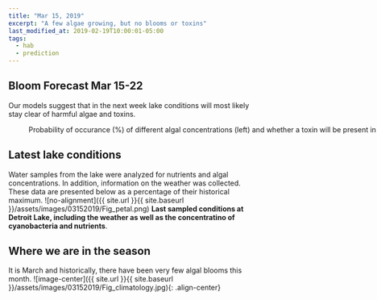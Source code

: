 ```yaml
---
title: "Mar 15, 2019"
excerpt: "A few algae growing, but no blooms or toxins"
last_modified_at: 2019-02-19T10:00:01-05:00
tags: 
  - hab
  - prediction
---
```

## Bloom Forecast Mar 15-22
Our models suggest that in the next week lake conditions will most likely stay clear of harmful algae and toxins.
<figure style="width: 1000px" class="align-center">
  <img src="{{ site.url }}{{ site.baseurl }}/assets/images/03152019/Fig_prediction.png" alt="">
  <figcaption>Probability of occurance (%) of different algal concentrations (left) and whether a toxin will be present in the water (right).</figcaption>
</figure>

## Latest lake conditions
Water samples from the lake were analyzed for nutrients and algal concentrations. In addition, information on the weather was collected. These data are presented below as a percentage of their historical maximum.
![no-alignment]({{ site.url }}{{ site.baseurl }}/assets/images/03152019/Fig_petal.png)
__Last sampled conditions at Detroit Lake, including the weather as well as the concentratino of cyanobacteria and nutrients__.

## Where we are in the season
It is March and historically, there have been very few algal blooms this month. 
![image-center]({{ site.url }}{{ site.baseurl }}/assets/images/03152019/Fig_climatology.jpg){: .align-center}

